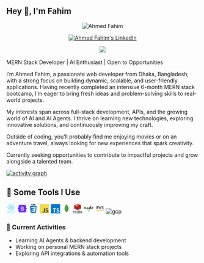 <h2>Hey 👋, I'm Fahim</h2>

<p align="center">
  <img src="https://socialify.git.ci/dev-ahmedfahim/dev-ahmedfahim/image?font=Source%20Code%20Pro&forks=1&issues=1&language=1&name=1&owner=1&pattern=Plus&pulls=1&stargazers=1&theme=Dark" alt="Ahmed Fahim" width="700" height="300" />
</p>

<p align="center">
<a href="https://www.linkedin.com/in/ahmed-fahim07/">
  <img alt="Ahmed Fahim's LinkedIn" width="50px" src="https://user-images.githubusercontent.com/43545812/144035037-0f415fc7-9f96-4517-a370-ccc6e78a714b.png" />
</a>
</p>

<p align="center">
  <img src="https://github-profile-trophy.vercel.app/?username=dev-ahmedfahim&theme=onedark&column=-1" />
</p>

MERN Stack Developer | AI Enthusiast | Open to Opportunities

I’m Ahmed Fahim, a passionate web developer from Dhaka, Bangladesh, with a strong focus on building dynamic, scalable, and user-friendly applications. Having recently completed an intensive 6-month MERN stack bootcamp, I’m eager to bring fresh ideas and problem-solving skills to real-world projects.

My interests span across full-stack development, APIs, and the growing world of AI and AI Agents. I thrive on learning new technologies, exploring innovative solutions, and continuously improving my craft.

Outside of coding, you’ll probably find me enjoying movies or on an adventure travel, always looking for new experiences that spark creativity.

Currently seeking opportunities to contribute to impactful projects and grow alongside a talented team.

[![activity graph](https://github-readme-activity-graph.vercel.app/graph?username=dev-ahmedfahim&theme=github-dark-dimmed&custom_title=Ahmed%20Fahim%20Activity%20Graph&hide_border=true)](https://github.com/ashutosh00710/github-readme-activity-graph)

<h2>🚀 Some Tools I Use</h2>
<p align="left">
<img src="https://raw.githubusercontent.com/devicons/devicon/master/icons/react/react-original-wordmark.svg" alt="react" width="25" height="25" />
<img src="https://raw.githubusercontent.com/devicons/devicon/master/icons/bootstrap/bootstrap-plain.svg" alt="bootstrap" width="25" height="25" />
<img src="https://raw.githubusercontent.com/devicons/devicon/master/icons/css3/css3-original-wordmark.svg" alt="css3" width="25" height="25" />
<img src="https://raw.githubusercontent.com/devicons/devicon/master/icons/javascript/javascript-original.svg" alt="javascript" width="25" height="25" />
<img src="https://raw.githubusercontent.com/devicons/devicon/master/icons/typescript/typescript-original.svg" alt="typescript" width="25" height="25" />
<img src="https://raw.githubusercontent.com/devicons/devicon/master/icons/mongodb/mongodb-original.svg" alt="mongodb" width="25" height="25" />
<img src="https://raw.githubusercontent.com/devicons/devicon/master/icons/redis/redis-original-wordmark.svg" alt="redis" width="25" height="25" />
<img src="https://raw.githubusercontent.com/devicons/devicon/master/icons/nodejs/nodejs-original-wordmark.svg" alt="nodejs" width="25" height="25" />
<img src="https://raw.githubusercontent.com/github/explore/80688e429a7d4ef2fca1e82350fe8e3517d3494d/topics/aws/aws.png" alt="aws" width="25" height="25" />
<img src="https://www.vectorlogo.zone/logos/google_cloud/google_cloud-icon.svg" alt="gcp" width="25" height="25" />

</p>

### 📌 Current Activities
- Learning AI Agents & backend development
- Working on personal MERN stack projects
- Exploring API integrations & automation tools



